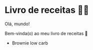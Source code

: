 # Livro de receitas :woman_cook:

Olá, mundo! 

Bem-vinda(o) ao meu livro de receitas :cookie:

- Brownie low carb
